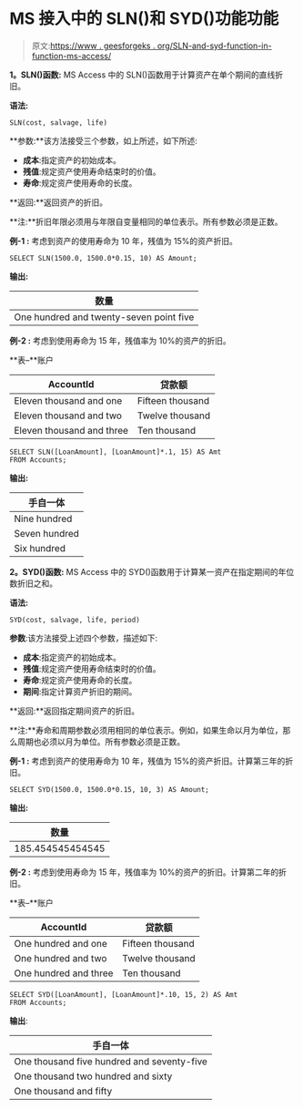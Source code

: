 # MS 接入中的 SLN()和 SYD()功能功能

> 原文:[https://www . geesforgeks . org/SLN-and-syd-function-in-function-ms-access/](https://www.geeksforgeeks.org/sln-and-syd-function-function-in-ms-access/)

**1。SLN()函数:**
MS Access 中的 SLN()函数用于计算资产在单个期间的直线折旧。

**语法:**

```
SLN(cost, salvage, life)
```

**参数:**该方法接受三个参数，如上所述，如下所述:

*   **成本**:指定资产的初始成本。
*   **残值**:规定资产使用寿命结束时的价值。
*   **寿命**:规定资产使用寿命的长度。

**返回:**返回资产的折旧。

**注:**折旧年限必须用与年限自变量相同的单位表示。所有参数必须是正数。

**例-1 :**
考虑到资产的使用寿命为 10 年，残值为 15%的资产折旧。

```
SELECT SLN(1500.0, 1500.0*0.15, 10) AS Amount;
```

**输出:**

| 数量 |
| --- |
| One hundred and twenty-seven point five |

**例-2 :**
考虑到使用寿命为 15 年，残值率为 10%的资产的折旧。

**表–**账户

| AccountId | 贷款额 |
| --- | --- |
| Eleven thousand and one | Fifteen thousand |
| Eleven thousand and two | Twelve thousand |
| Eleven thousand and three | Ten thousand |

```
SELECT SLN([LoanAmount], [LoanAmount]*.1, 15) AS Amt 
FROM Accounts;
```

**输出:**

| 手自一体 |
| --- |
| Nine hundred |
| Seven hundred |
| Six hundred |

**2。SYD()函数:**
MS Access 中的 SYD()函数用于计算某一资产在指定期间的年位数折旧之和。

**语法:**

```
SYD(cost, salvage, life, period)
```

**参数**:该方法接受上述四个参数，描述如下:

*   **成本**:指定资产的初始成本。
*   **残值**:规定资产使用寿命结束时的价值。
*   **寿命**:规定资产使用寿命的长度。
*   **期间**:指定计算资产折旧的期间。

**返回:**返回指定期间资产的折旧。

**注:**寿命和周期参数必须用相同的单位表示。例如，如果生命以月为单位，那么周期也必须以月为单位。所有参数必须是正数。

**例-1 :**
考虑到资产的使用寿命为 10 年，残值为 15%的资产折旧。计算第三年的折旧。

```
SELECT SYD(1500.0, 1500.0*0.15, 10, 3) AS Amount;
```

**输出:**

| 数量 |
| --- |
| 185.454545454545 |

**例-2 :**
考虑到使用寿命为 15 年，残值率为 10%的资产的折旧。计算第二年的折旧。

**表–**账户

| AccountId | 贷款额 |
| --- | --- |
| One hundred and one | Fifteen thousand |
| One hundred and two | Twelve thousand |
| One hundred and three | Ten thousand |

```
SELECT SYD([LoanAmount], [LoanAmount]*.10, 15, 2) AS Amt 
FROM Accounts;
```

**输出**:

| 手自一体 |
| --- |
| One thousand five hundred and seventy-five |
| One thousand two hundred and sixty |
| One thousand and fifty |